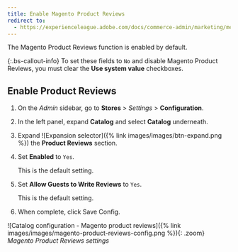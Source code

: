 ```yaml
---
title: Enable Magento Product Reviews
redirect to:
  - https://experienceleague.adobe.com/docs/commerce-admin/marketing/merchandising/product-reviews/product-reviews.html#enable-product-review-features
---
```


The Magento Product Reviews function is enabled by default.

{:.bs-callout-info}
To set these fields to `No` and disable Magento Product Reviews, you must clear the **Use system value** checkboxes.

## Enable Product Reviews

1. On the _Admin_ sidebar, go to **Stores** > _Settings_ > **Configuration**.

1. In the left panel, expand **Catalog** and select **Catalog** underneath.

1. Expand ![Expansion selector]({% link images/images/btn-expand.png %}) the **Product Reviews** section.

1. Set **Enabled** to `Yes`.

   This is the default setting.

1. Set **Allow Guests to Write Reviews** to `Yes`.

   This is the default setting.

1. When complete, click <span class="btn">Save Config</span>.

![Catalog configuration - Magento product reviews]({% link images/images/magento-product-reviews-config.png %}){: .zoom}
_Magento Product Reviews settings_
